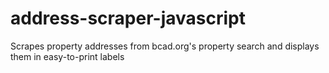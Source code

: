 # address-scraper-javascript
Scrapes property addresses from bcad.org's property search and displays them in easy-to-print labels
